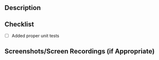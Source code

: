 ## Description

## Checklist
- [ ] Added proper unit tests

## Screenshots/Screen Recordings (if Appropriate)